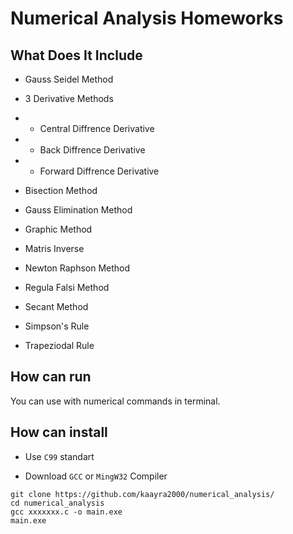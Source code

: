# Numerical Analysis Homeworks
## What Does It Include
* Gauss Seidel Method

* 3 Derivative Methods

 * * Central Diffrence Derivative

 * * Back Diffrence Derivative

 * * Forward Diffrence Derivative

* Bisection Method

* Gauss Elimination Method

* Graphic Method

* Matris Inverse

* Newton Raphson Method

* Regula Falsi Method

* Secant Method

* Simpson's Rule

* Trapeziodal Rule

## How can run

You can use with numerical commands in terminal.

## How can install

* Use `C99` standart 

* Download `GCC`  or `MingW32` Compiler 

```
git clone https://github.com/kaayra2000/numerical_analysis/
cd numerical_analysis
gcc xxxxxxx.c -o main.exe
main.exe
```
